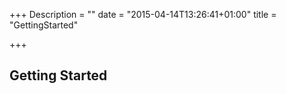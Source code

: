 +++
Description = ""
date = "2015-04-14T13:26:41+01:00"
title = "GettingStarted"

+++

## Getting Started
